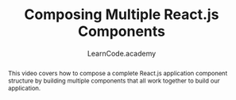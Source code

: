 ---
sections: [reactjs]
link: https://www.youtube.com/watch?v=vu_rIMPROoQ&t=10s
title: "Composing Multiple React.js Components"
author: "LearnCode.academy"
publishedAt: 2016-02-04T00:00:00.000Z
type: [video, tutorial]
topics: [react_components]
suggestedBy: [andreamangano]
createdAt: 2018-03-12T22:15:16.651Z
reference: aHR0cHM6Ly93d3cueW91dHViZS5jb20vd2F0Y2g_dj12dV9ySU1QUk9vUSZ0PTEwcw
slug: composing-multiple-reactjs-components-by-learncodeacademy
abstract: "This video covers how to compose a complete React.js application component structure by building multiple components that all work together to build our application."
---